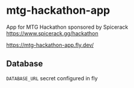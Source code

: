 # mtg-hackathon-app
App for MTG Hackathon sponsored by Spicerack
https://www.spicerack.gg/hackathon

https://mtg-hackathon-app.fly.dev/

## Database
`DATABASE_URL` secret configured in fly